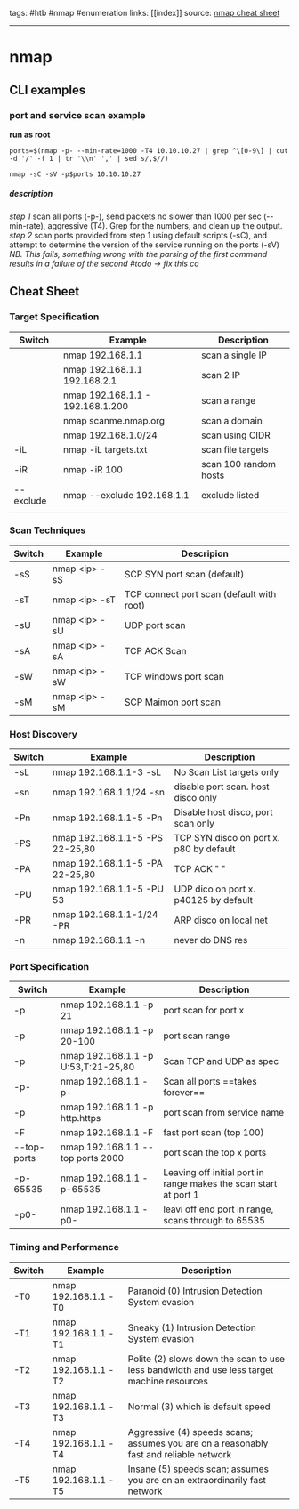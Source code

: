 tags: #htb #nmap #enumeration
links: [[index]]
source: [nmap cheat sheet](https://www.stationx.net/nmap-cheat-sheet/)

---

# nmap 

## CLI examples

### port and service scan example
**run as root**
```
ports=$(nmap -p- --min-rate=1000 -T4 10.10.10.27 | grep ^\[0-9\] | cut -d '/' -f 1 | tr '\\n' ',' | sed s/,$//) 

nmap -sC -sV -p$ports 10.10.10.27
```

##### description
*step 1*
scan all ports (-p-), send packets no slower than 1000 per sec (--min-rate), aggressive (T4).  Grep for the numbers, and clean up the output.
*step 2*
scan ports provided from step 1 using default scripts (-sC), and attempt  to determine the version of the service running on the ports (-sV)
*NB.  This fails, something wrong with the parsing of the first command results in a failure of the second #todo -> fix this co*

## Cheat Sheet
### Target Specification
| Switch    | Example                          | Description           |
| --------- | -------------------------------- | --------------------- |
|           | nmap 192.168.1.1                 | scan a single IP      |
|           | nmap 192.168.1.1 192.168.2.1     | scan 2 IP             |
|           | nmap 192.168.1.1 - 192.168.1.200 | scan a range          |
|           | nmap scanme.nmap.org             | scan a domain         |
|           | nmap 192.168.1.0/24              | scan using CIDR       |
| -iL       | nmap -iL targets.txt             | scan file targets     |
| -iR       | nmap -iR 100                     | scan 100 random hosts |
| --exclude | nmap --exclude 192.168.1.1       | exclude listed        |
|           |                                  |                       |
 
 ### Scan Techniques
 | Switch | Example         | Descripion                                |
 | ------ | --------------- | ----------------------------------------- |
 | -sS    | nmap \<ip\> -sS | SCP SYN port scan (default)               |
 | -sT    | nmap \<ip\> -sT | TCP connect port scan (default with root) |
 | -sU    | nmap \<ip\> -sU | UDP port scan                             |
 | -sA    | nmap \<ip\> -sA | TCP ACK Scan                              |
 | -sW    | nmap \<ip\> -sW | TCP windows port scan                     |
 | -sM    | nmap \<ip\> -sM | SCP Maimon port scan                      |

### Host Discovery
| Switch | Example                         | Description                             |
| ------ | ------------------------------- | --------------------------------------- |
| -sL    | nmap 192.168.1.1-3 -sL          | No Scan List targets only               |
| -sn    | nmap 192.168.1.1/24 -sn         | disable port scan. host disco only      |
| -Pn    | nmap 192.168.1.1-5 -Pn          | Disable host disco, port scan only      |
| -PS    | nmap 192.168.1.1-5 -PS 22-25,80 | TCP SYN disco on port x. p80 by default |
| -PA    | nmap 192.168.1.1-5 -PA 22-25,80 | TCP ACK "    "                          |
| -PU    | nmap 192.168.1.1-5 -PU 53       | UDP dico on port x. p40125 by default   |
| -PR    | nmap 192.168.1.1-1/24 -PR       | ARP disco on local net                  |
| -n     | nmap 192.168.1.1 -n             | never do DNS res                                        |

### Port Specification
| Switch      | Example                             | Description                                                      |
| ----------- | ----------------------------------- | ---------------------------------------------------------------- |
| -p          | nmap 192.168.1.1 -p 21              | port scan for port x                                             |
| -p          | nmap 192.168.1.1 -p 20-100          | port scan range                                                  |
| -p          | nmap 192.168.1.1 -p U:53,T:21-25,80 | Scan TCP and UDP as spec                                         |
| -p-         | nmap 192.168.1.1 -p-                | Scan all ports ==takes forever==                                 |
| -p          | nmap 192.168.1.1 -p http.https      | port scan from service name                                      |
| -F          | nmap 192.168.1.1 -F                 | fast port scan (top 100)                                         |
| --top-ports | nmap 192.168.1.1 --top ports 2000   | port scan the top x ports                                        |
| -p- 65535   | nmap 192.168.1.1 -p-65535           | Leaving off initial port in range makes the scan start at port 1 |
| -p0-        | nmap 192.168.1.1 -p0-               | leavi off end port in range, scans through to 65535              |

### Timing and Performance
| Switch | Example              | Description                                                                                |
| ------ | -------------------- | ------------------------------------------------------------------------------------------ |
| -T0    | nmap 192.168.1.1 -T0 | Paranoid (0) Intrusion Detection System evasion                                            |
| -T1    | nmap 192.168.1.1 -T1 | Sneaky (1) Intrusion Detection System evasion                                              |
| -T2    | nmap 192.168.1.1 -T2 | Polite (2) slows down the scan to use less bandwidth and use less target machine resources |
| -T3    | nmap 192.168.1.1 -T3 | Normal (3) which is default speed                                                          |
| -T4    | nmap 192.168.1.1 -T4 | Aggressive (4) speeds scans; assumes you are on a reasonably fast and  reliable network    |
| -T5    | nmap 192.168.1.1 -T5 | Insane (5) speeds scan; assumes you are on an extraordinarily fast network                 | 